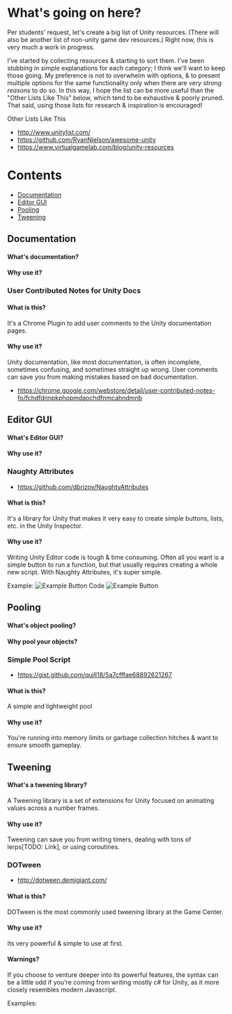 # What's going on here?

Per students' request, let's create a big list of Unity resources. (There will also be another list of non-unity game dev resources.) Right now, this is very much a work in progress. 

I've started by collecting resources & starting to sort them. I've been stubbing in simple explanations for each category; I think we'll want to keep those going. My preference is not to overwhelm with options, & to present multiple options for the same functionality only when there are *very strong reasons* to do so. In this way, I hope the list can be more useful than the "Other Lists Like This" below, which tend to be exhaustive & poorly pruned. That said, using those lists for research & inspiration is encouraged!


Other Lists Like This
- http://www.unitylist.com/
- https://github.com/RyanNielson/awesome-unity
- https://www.virtualgamelab.com/blog/unity-resources

# Contents
- [Documentation](#documentation)
- [Editor GUI](#editor-gui)
- [Pooling](#pooling)
- [Tweening](#tweening)


## Documentation
#### What's documentation?
#### Why use it?

### User Contributed Notes for Unity Docs
#### What is this?
It's a Chrome Plugin to add user comments to the Unity documentation pages.
#### Why use it?
Unity documentation, like most documentation, is often incomplete, sometimes confusing, and sometimes straight up wrong. User comments can save you from making mistakes based on bad documentation.
- https://chrome.google.com/webstore/detail/user-contributed-notes-fo/fchdfdnnpkphopmdaochdfnmcahndmnb


## Editor GUI
#### What's Editor GUI?
#### Why use it?

### Naughty Attributes 
- https://github.com/dbrizov/NaughtyAttributes
#### What is this?
It's a library for Unity that makes it very easy to create simple buttons, lists, etc. in the Unity Inspector.
#### Why use it?
Writing Unity Editor code is tough & time consuming. Often all you want is a simple button to run a function, but that usually requires creating a whole new script. With Naughty Attributes, it's super simple.

Example:
![Example Button Code](https://github.com/dbrizov/NaughtyAttributes/raw/master/Assets/Plugins/NaughtyAttributes/Documentation/Button_Code.PNG)
![Example Button](https://github.com/dbrizov/NaughtyAttributes/raw/master/Assets/Plugins/NaughtyAttributes/Documentation/Button_Inspector.PNG)

## Pooling
#### What's object pooling?
#### Why pool your objects?

### Simple Pool Script

- https://gist.github.com/quill18/5a7cfffae68892621267
#### What is this?
A simple and lightweight pool
#### Why use it?
You're running into memory limits or garbage collection hitches & want to ensure smooth gameplay.


## Tweening
#### What's a tweening library?
A Tweening library is a set of extensions for Unity focused on animating values across a number frames.
#### Why use it?
Tweening can save you from writing timers, dealing with tons of lerps[TODO: Link], or using coroutines.

### DOTween
- http://dotween.demigiant.com/
#### What is this?
DOTween is the most commonly used tweening library at the Game Center. 
#### Why use it?
Its very powerful & simple to use at first. 
#### Warnings? 
If you choose to venture deeper into its powerful features, the syntax can be a little odd if you're coming from writing mostly c# for Unity, as it more closely resembles modern Javascript.

Examples:



